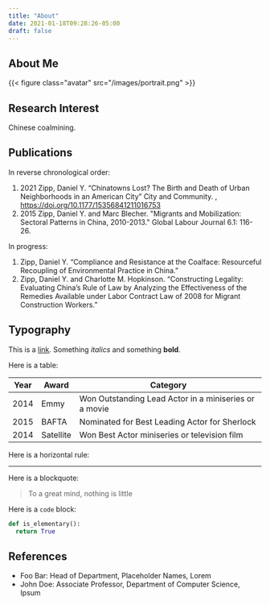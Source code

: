 ```yaml
---
title: "About"
date: 2021-01-18T09:28:26-05:00
draft: false
---
```


## About Me

{{< figure class="avatar" src="/images/portrait.png" >}}

## Research Interest

Chinese coalmining.

## Publications

In reverse chronological order:
1. 2021	Zipp, Daniel Y. “Chinatowns Lost? The Birth and Death of Urban Neighborhoods in an American City” City and Community. , https://doi.org/10.1177/15356841211016753
2. 2015	Zipp, Daniel Y. and Marc Blecher. "Migrants and Mobilization: Sectoral Patterns in China, 2010-2013." Global Labour Journal 6.1: 116-26.

In progress: 
1. Zipp, Daniel Y. “Compliance and Resistance at the Coalface: Resourceful Recoupling of Environmental Practice in China.”
2. Zipp, Daniel Y. and Charlotte M. Hopkinson. “Constructing Legality: Evaluating China’s Rule of Law by Analyzing the Effectiveness of the Remedies Available under Labor Contract Law of 2008 for Migrant Construction Workers.”


## Typography

This is a [link](http://google.com). Something *italics* and something **bold**.

Here is a table:

Year | Award | Category
-----|-------|--------
2014 | Emmy  | Won Outstanding Lead Actor in a miniseries or a movie
2015 | BAFTA | Nominated for Best Leading Actor for Sherlock
2014 | Satellite | Won Best Actor miniseries or television film

Here is a horizontal rule:

---

Here is a blockquote:

> To a great mind, nothing is little

Here is a `code` block:

```python
def is_elementary():
  return True
```

## References

* Foo Bar: Head of Department, Placeholder Names, Lorem
* John Doe: Associate Professor, Department of Computer Science, Ipsum

[^1]: This is the first footnote.
[^2]: This is the second footnote.
